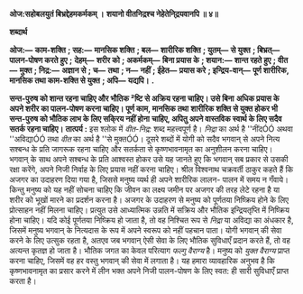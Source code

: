 **ओज:सहोबलयुतं बिभ्रद्देहमकर्मकम् ।** **शयानो वीतनिद्रश्च नेहेतेनि्द्रयवानपि ॥ ४॥** 

**शब्दार्थ** 

**ओज:—** **काम-शक्ति** **; सह:—** **मानसिक शक्ति** **; बल—** **शारीरिक शक्ति** **; युतम्—** **से युक्त** **; बिभ्रत्—** **पालन-पोषण करते हुए** **;** **देहम्—** **शरीर को** **; अकर्मकम्—** **बिना प्रयास के** **; शयान:—** **शान्त रहते हुए** **; वीत—** **मुक्त** **; निद्र:—** **अज्ञान से** **; च—** **तथा** **; न—** **नहीं** **; ईहेत—** **प्रयास करे** **; इन्द्रिय-वान्—** **पूर्ण शारीरिक, मानसिक तथा काम-शक्ति से युक्त** **; अपि—** **यद्यपि।** **.** 

**सन्त-पुरुष को शान्त रहना चाहिए और भौतिक ²ष्टि से अक्रिय रहना चाहिए। उसे बिना** **अधिक प्रयास के अपने शरीर का पालन-पोषण करना चाहिए। पूर्ण काम, मानसिक तथा** **शारीरिक शक्ति से युक्त होकर भी सन्त-पुरुष को भौतिक लाभ के लिए सकि्रय नहीं होना** **चाहिए, अपितु अपने वास्तविक स्वार्थ के लिए सदैव सतर्क रहना चाहिए।** **तात्पर्य :** इस श्लोक में *वीत-निद्र:* शब्द महत्त्वपूर्ण है। *निद्रा* का अर्थ है ''नींदÓÓ अथवा ''अविद्याÓÓ तथा *वीत* का अर्थ है ''से मुक्तÓÓ। दूसरे शब्दों में योगी को सदैव भगवान् से अपने नित्य सश्बन्ध के प्रति जागरूक रहना चाहिए और सतर्कता से कृष्णभावनामृत का अनुशीलन करना चाहिए। भगवान् के साथ अपने सश्बन्ध के प्रति आश्वस्त होकर उसे यह जानते हुए कि भगवान् सब प्रकार से उसकी रक्षा करेंगे, अपने निजी निर्वाह के लिए प्रयास नहीं करना चाहिए। श्रील विश्वनाथ चक्रवर्ती ठाकुर कहते हैं कि अजगर का उदाहरण दिया गया है, जिससे मनुष्य व्यर्थ ही अपने शारीरिक लालन- पालन में समय न गँवाये। किन्तु मनुष्य को यह नहीं सोचना चाहिए कि जीवन का लक्ष्य जमीन पर अजगर की तरह लेटे रहना है या शरीर को भूखों मारने का प्रदर्शन करना है। अजगर के उदाहरण से मनुष्य को पूर्णतया निष्क्रिय होने के लिए प्रोत्साहन नहीं मिलना चाहिए। प्रत्युत उसे आध्यात्मिक उन्नति में सक्रिय और भौतिक इन्द्रियतृप्ति में निष्क्रिय होना चाहिए। यदि कोई पूर्णतया निष्क्रिय हो जाता है, तो वह निश्चित रूप से *निद्रा* या अविद्या का अंधकार है, जिसमें मनुष्य भगवान् के नित्यदास के रूप में अपने स्वरूप को नहीं पहचान पाता। योगी भगवान् की सेवा करने के लिए उत्सुक रहता है, अतएव जब भगवान् ऐसी सेवा के लिए भौतिक सुविधाएँ प्रदान करते हैं, तो वह अत्यन्त कृतज्ञ हो जाता है। भौतिक जगत का केवल परित्याग *फल्गु वैराग्य* है। मनुष्य को *युक्त वैराग्य* प्राप्त करना चाहिए, जिसमें वह हर वस्तु भगवान् की सेवा में लगाता है। यह हमारा व्यावहारिक अनुभव है कि कृष्णभावनामृत का प्रसार करने में लीन भक्त अपने निजी पालन-पोषण के लिए स्वत: ही सारी सुविधाएँ प्राप्त करता है।  
